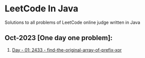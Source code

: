 # LeetCode In Java

Solutions to all problems of LeetCode online judge written in Java

## Oct-2023 [One day one problem]:

1. [Day - 01: 2433 - find-the-original-array-of-prefix-xor](https://github.com/CodeMechanix/LeetCode-In-Java/blob/DCC-January-2023/1-Two-Sum/1-Two-Sum.java)
